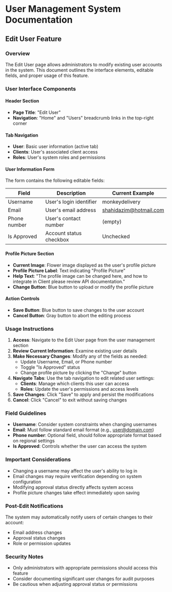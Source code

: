 # User Management System Documentation

## Edit User Feature

### Overview
The Edit User page allows administrators to modify existing user accounts in the system. This document outlines the interface elements, editable fields, and proper usage of this feature.

### User Interface Components

#### Header Section
- **Page Title**: "Edit User"
- **Navigation**: "Home" and "Users" breadcrumb links in the top-right corner

#### Tab Navigation
- **User**: Basic user information (active tab)
- **Clients**: User's associated client access
- **Roles**: User's system roles and permissions

#### User Information Form
The form contains the following editable fields:

| Field | Description | Current Example |
|-------|-------------|----------------|
| Username | User's login identifier | monkeydelivery |
| Email | User's email address | shahidazim@hotmail.com |
| Phone number | User's contact number | (empty) |
| Is Approved | Account status checkbox | Unchecked |

#### Profile Picture Section
- **Current Image**: Flower image displayed as the user's profile picture
- **Profile Picture Label**: Text indicating "Profile Picture"
- **Help Text**: "The profile image can be changed here, and how to integrate in Client please review API documentation."
- **Change Button**: Blue button to upload or modify the profile picture

#### Action Controls
- **Save Button**: Blue button to save changes to the user account
- **Cancel Button**: Gray button to abort the editing process

### Usage Instructions

1. **Access**: Navigate to the Edit User page from the user management section
2. **Review Current Information**: Examine existing user details
3. **Make Necessary Changes**: Modify any of the fields as needed:
   - Update Username, Email, or Phone number
   - Toggle "Is Approved" status
   - Change profile picture by clicking the "Change" button
4. **Navigate Tabs**: Use the tab navigation to edit related user settings:
   - **Clients**: Manage which clients this user can access
   - **Roles**: Update the user's permissions and access levels
5. **Save Changes**: Click "Save" to apply and persist the modifications
6. **Cancel**: Click "Cancel" to exit without saving changes

### Field Guidelines

- **Username**: Consider system constraints when changing usernames
- **Email**: Must follow standard email format (e.g., user@domain.com)
- **Phone number**: Optional field, should follow appropriate format based on regional settings
- **Is Approved**: Controls whether the user can access the system

### Important Considerations

- Changing a username may affect the user's ability to log in
- Email changes may require verification depending on system configuration
- Modifying approval status directly affects system access
- Profile picture changes take effect immediately upon saving

### Post-Edit Notifications

The system may automatically notify users of certain changes to their account:
- Email address changes
- Approval status changes
- Role or permission updates

### Security Notes

- Only administrators with appropriate permissions should access this feature
- Consider documenting significant user changes for audit purposes
- Be cautious when adjusting approval status or permissions
